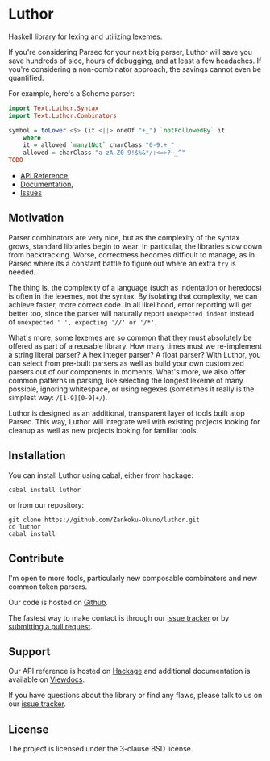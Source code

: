 Luthor
======

Haskell library for lexing and utilizing lexemes.

If you're considering Parsec for your next big parser, Luthor will save you save hundreds of sloc, hours of debugging, and at least a few headaches. If you're considering a non-combinator approach, the savings cannot even be quantified.

For example, here's a Scheme parser:

```haskell
import Text.Luthor.Syntax
import Text.Luthor.Combinators

symbol = toLower <$> (it <||> oneOf "+_") `notFollowedBy` it
	where
	it = allowed `many1Not` charClass "0-9.+_"
	allowed = charClass "a-zA-Z0-9!$%&*/:<=>?~_^"
TODO
```

* [API Reference](https://hackage.haskell.org/package/luthor),
* [Documentation](http://zankoku-okuno.viewdocs.io/luthor/),
* [Issues](https://github.com/Zankoku-Okuno/luthor/issues)


Motivation
----------

Parser combinators are very nice, but as the complexity of the syntax grows, standard libraries begin to wear. In particular, the libraries slow down from backtracking. Worse, correctness becomes difficult to manage, as in Parsec where its a constant battle to figure out where an extra `try` is needed.

The thing is, the complexity of a language (such as indentation or heredocs) is often in the lexemes, not the syntax. By isolating that complexity, we can achieve faster, more correct code. In all likelihood, error reporting will get better too, since the parser will naturally report `unexpected indent` instead of `unexpected ' ', expecting '//' or '/*'`.

What's more, some lexemes are so common that they must absolutely be offered as part of a reusable library. How many times must we re-implement a string literal parser? A hex integer parser? A float parser? With Luthor, you can select from pre-built parsers as well as build your own customized parsers out of our components in moments. What's more, we also offer common patterns in parsing, like selecting the longest lexeme of many possible, ignoring whitespace, or using regexes (sometimes it really is the simplest way: `/[1-9][0-9]+/`).

Luthor is designed as an additional, transparent layer of tools built atop Parsec. This way, Luthor will integrate well with existing projects looking for cleanup as well as new projects looking for familiar tools.

Installation
------------

You can install Luthor using cabal, either from hackage:

```
cabal install luthor
```

or from our repository:

```
git clone https://github.com/Zankoku-Okuno/luthor.git
cd luthor
cabal install
```

Contribute
----------

I'm open to more tools, particularly new composable combinators and new common token parsers.

Our code is hosted on [Github](https://github.com/Zankoku-Okuno/luthor).

The fastest way to make contact is through our [issue tracker](https://github.com/Zankoku-Okuno/luthor/issues) or by [submitting a pull request](https://github.com/Zankoku-Okuno/luthor/pulls).

Support
-------

Our API reference is hosted on [Hackage](https://hackage.haskell.org/package/luthor) and additional documentation is available on [Viewdocs](http://zankoku-okuno.viewdocs.io/luthor/).

If you have questions about the library or find any flaws, please talk to us on our [issue tracker](https://github.com/Zankoku-Okuno/luthor/issues).

License
-------

The project is licensed under the 3-clause BSD license.